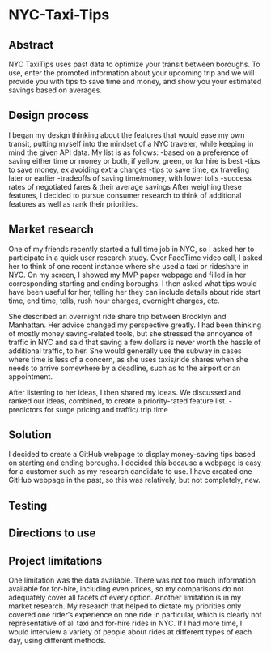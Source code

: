 # NYC-Taxi-Tips

Abstract
-
NYC TaxiTips uses past data to optimize your transit between boroughs. To use, enter the promoted information about your upcoming trip and we will provide you with tips to save time and money, and show you your estimated savings based on averages. 


Design process
-
I began my design thinking about the features that would ease my own transit, putting myself into the mindset of a NYC traveler, while keeping in mind the given API data. My list is as follows:
-based on a preference of saving either time or money or both, if yellow, green, or for hire is best
-tips to save money, ex avoiding extra charges
-tips to save time, ex traveling later or earlier
-tradeoffs of saving time/money, with lower tolls
-success rates of negotiated fares & their average savings
After weighing these features, I decided to pursue consumer research to think of additional features as well as rank their priorities. 


Market research
-
One of my friends recently started a full time job in NYC, so I asked her to participate in a quick user research study. Over FaceTime video call, I asked her to think of one recent instance where she used a taxi or rideshare in NYC. On my screen, I showed my MVP paper webpage and filled in her corresponding starting and ending boroughs. I then asked what tips would have been useful for her, telling her they can include details about ride start time, end time, tolls, rush hour charges, overnight charges, etc.

She described an overnight ride share trip between Brooklyn and Manhattan. Her advice changed my perspective greatly. I had been thinking of mostly money saving-related tools, but she stressed the annoyance of traffic in NYC and said that saving a few dollars is never worth the hassle of additional traffic, to her. She would generally use the subway in cases where time is less of a concern, as she uses taxis/ride shares when she needs to arrive somewhere by a deadline, such as to the airport or an appointment.

After listening to her ideas, I then shared my ideas. We discussed and ranked our ideas, combined, to create a priority-rated feature list.
-predictors for surge pricing and traffic/ trip time


Solution
-
I decided to create a GitHub webpage to display money-saving tips based on starting and ending boroughs. I decided this because a webpage is easy for a customer such as my research candidate to use. I have created one GitHub webpage in the past, so this was relatively, but not completely, new. 


Testing
-



Directions to use
-



Project limitations
-
One limitation was the data available. There was not too much information available for for-hire, including even prices, so my comparisons do not adequately cover all facets of every option. Another limitation is in my market research. My research that helped to dictate my priorities only covered one rider’s experience on one ride in particular, which is clearly not representative of all taxi and for-hire rides in NYC. If I had more time, I would interview a variety of people about rides at different types of each day, using different methods. 

